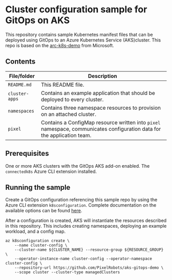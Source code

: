 # Cluster configuration sample for GitOps on AKS

This repository contains sample Kubernetes manifest files that can be deployed using GitOps to an Azure Kubernetes Service (AKS)cluster. This repo is based on the [arc-k8s-demo](https://github.com/Azure/arc-k8s-demo) from Microsoft.

## Contents

| File/folder       | Description                                |
|-------------------|--------------------------------------------|
| `README.md`       | This README file. |
| `cluster-apps`    | Contains an example application that should be deployed to every cluster. |
| `namespaces`    | Contains three namespace resources to provision on an attached cluster. |
| `pixel`    | Contains a ConfigMap resource written into `pixel` namespace, communicates configuration data for the application team. |

## Prerequisites

One or more AKS clusters with the GitOps AKS add-on enabled.
The `connectedk8s` Azure CLI extension installed.

## Running the sample

Create a GitOps configuration referencing this sample repo by using the Azure CLI extension `k8sconfiguration`. Complete documentation on the available options can be found [here](https://pixelrobots.co.uk).

After a configuration is created, AKS will instantiate the resources described in this repository. This includes creating namespaces, deploying an example workload, and a config map.

```console
az k8sconfiguration create \
    --name cluster-config \
    --cluster-name ${CLUSTER_NAME} --resource-group ${RESOURCE_GROUP} \
    --operator-instance-name cluster-config --operator-namespace cluster-config \
    --repository-url https://github.com/PixelRobots/aks-gitops-demo \
    --scope cluster --cluster-type managedClusters
```

